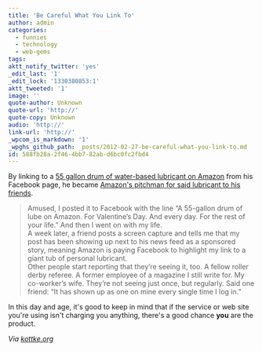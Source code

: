 ```yaml
---
title: 'Be Careful What You Link To'
author: admin
categories:
  - funnies
  - technology
  - web-gems
tags: 
aktt_notify_twitter: 'yes'
_edit_last: '1'
_edit_lock: '1330380853:1'
aktt_tweeted: '1'
image: ''
quote-author: Unknown
quote-url: 'http://'
quote-copy: Unknown
audio: 'http://'
link-url: 'http://'
_wpcom_is_markdown: '1'
_wpghs_github_path: _posts/2012-02-27-be-careful-what-you-link-to.md
id: 588fb28a-2f46-4bb7-82ab-d6bc0fc2fbd4
---
```

<p>By linking to a <a href="http://www.amazon.com/gp/product/B005MR3IVO">55 gallon drum of water-based lubricant on Amazon</a> from his Facebook page, he became <a href="http://nbergus.com/2012/02/how-i-became-amazons-pitchman-for-a-55-gallon-drum-of-personal-lubricant-on-facebook/">Amazon's pitchman for said lubricant to his friends</a>.</p>
<blockquote><p>
  Amused, I posted it to Facebook with the line “A 55-gallon drum of lube on Amazon. For Valentine’s Day. And every day. For the rest of your life.” And then I went on with my life.<br />
  A week later, a friend posts a screen capture and tells me that my post has been showing up next to his news feed as a sponsored story, meaning Amazon is paying Facebook to highlight my link to a giant tub of personal lubricant.<br />
  Other people start reporting that they’re seeing it, too. A fellow roller derby referee. A former employee of a magazine I still write for. My co-worker’s wife. They’re not seeing just once, but regularly. Said one friend: “It has shown up as one on mine every single time I log in.”
</p></blockquote>
<p>In this day and age, it's good to keep in mind that if the service or web site you're using isn't charging you anything, there's a good chance <strong>you</strong> are the product.</p>
<p><em>Via <a href="http://kottke.org/12/02/the-reluctant-sex-lube-salesman">kottke.org</a></em></p>
